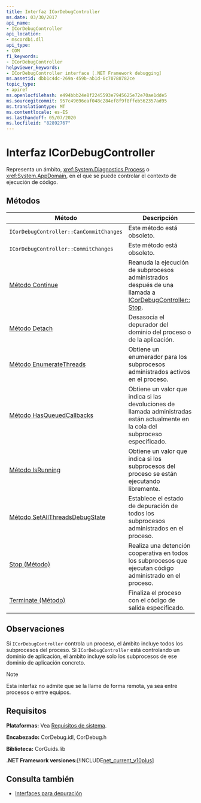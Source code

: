 ```yaml
---
title: Interfaz ICorDebugController
ms.date: 03/30/2017
api_name:
- ICorDebugController
api_location:
- mscordbi.dll
api_type:
- COM
f1_keywords:
- ICorDebugController
helpviewer_keywords:
- ICorDebugController interface [.NET Framework debugging]
ms.assetid: dbb1c4dc-269a-459b-ab1d-6c70788782ce
topic_type:
- apiref
ms.openlocfilehash: e494bbb24e8f2245593e7945625e72e70ae1dde5
ms.sourcegitcommit: 957c49696eaf048c284ef8f9f8ffeb562357ad95
ms.translationtype: MT
ms.contentlocale: es-ES
ms.lasthandoff: 05/07/2020
ms.locfileid: "82892767"
---
```

# <a name="icordebugcontroller-interface"></a>Interfaz ICorDebugController

Representa un ámbito, <xref:System.Diagnostics.Process> o <xref:System.AppDomain>, en el que se puede controlar el contexto de ejecución de código.  
  
## <a name="methods"></a>Métodos  
  
|Método|Descripción|  
|------------|-----------------|  
|`ICorDebugController::CanCommitChanges`|Este método está obsoleto.|  
|`ICorDebugController::CommitChanges`|Este método está obsoleto.|  
|[Método Continue](icordebugcontroller-continue-method.md)|Reanuda la ejecución de subprocesos administrados después de una llamada a [ICorDebugController:: Stop](icordebugcontroller-stop-method.md).|  
|[Método Detach](icordebugcontroller-detach-method.md)|Desasocia el depurador del dominio del proceso o de la aplicación.|  
|[Método EnumerateThreads](icordebugcontroller-enumeratethreads-method.md)|Obtiene un enumerador para los subprocesos administrados activos en el proceso.|  
|[Método HasQueuedCallbacks](icordebugcontroller-hasqueuedcallbacks-method.md)|Obtiene un valor que indica si las devoluciones de llamada administradas están actualmente en la cola del subproceso especificado.|  
|[Método IsRunning](icordebugcontroller-isrunning-method.md)|Obtiene un valor que indica si los subprocesos del proceso se están ejecutando libremente.|  
|[Método SetAllThreadsDebugState](icordebugcontroller-setallthreadsdebugstate-method.md)|Establece el estado de depuración de todos los subprocesos administrados en el proceso.|  
|[Stop (Método)](icordebugcontroller-stop-method.md)|Realiza una detención cooperativa en todos los subprocesos que ejecutan código administrado en el proceso.|  
|[Terminate (Método)](icordebugcontroller-terminate-method.md)|Finaliza el proceso con el código de salida especificado.|  
  
## <a name="remarks"></a>Observaciones  
 Si `ICorDebugController` controla un proceso, el ámbito incluye todos los subprocesos del proceso. Si `ICorDebugController` está controlando un dominio de aplicación, el ámbito incluye solo los subprocesos de ese dominio de aplicación concreto.  
  
> [!NOTE]
> Esta interfaz no admite que se la llame de forma remota, ya sea entre procesos o entre equipos.  
  
## <a name="requirements"></a>Requisitos  
 **Plataformas:** Vea [Requisitos de sistema](../../get-started/system-requirements.md).  
  
 **Encabezado:** CorDebug.idl, CorDebug.h  
  
 **Biblioteca:** CorGuids.lib  
  
 **.NET Framework versiones:**[!INCLUDE[net_current_v10plus](../../../../includes/net-current-v10plus-md.md)]  
  
## <a name="see-also"></a>Consulta también

- [Interfaces para depuración](debugging-interfaces.md)
